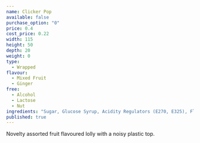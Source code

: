 ```yaml
---
name: Clicker Pop
available: false
purchase_option: "0"
price: 0.4
cost_price: 0.22
width: 115
height: 50
depth: 20
weight: 0
type: 
  - Wrapped
flavour: 
  - Mixed Fruit
  - Ginger
free: 
  - Alcohol
  - Lactose
  - Nut
ingredients: "Sugar, Glucose Syrup, Acidity Regulators (E270, E325), Flavourings, Colours: E163, E100"
published: true
---
```


Novelty assorted fruit flavoured lolly with a noisy plastic top.
